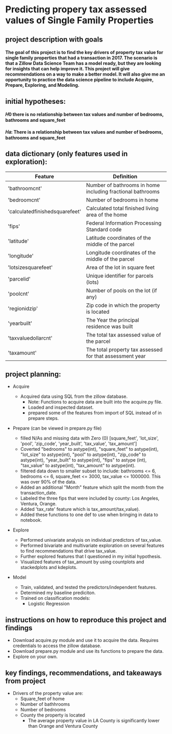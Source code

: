 # Predicting propery tax assessed values of Single Family Properties

## project description with goals

#### The goal of this project is to find the key drivers of property tax value for single family properties that had a transaction in 2017. The scenario is that a Zillow Data Science Team has a model ready, but they are looking for insights that can help improve it. This project will give recommendations on a way to make a better model. It will also give me an opportunity to practice the data science pipeline to include Acquire, Prepare, Exploring, and Modeling.


## initial hypotheses:

#### 𝐻0 there is no relationship between tax values and number of bedrooms, bathrooms and square_feet
#### 𝐻𝑎: There is a relationship between tax values and number of bedrooms, bathrooms and square_feet

## data dictionary (only features used in exploration):

| Feature                       | Definition                               
|-------------------------------|------------------------------------------------------------|
|'bathroomcnt'                  | Number of bathrooms in home including fractional bathrooms |
|'bedroomcnt'                   | Number of bedrooms in home                                 |           
|'calculatedfinishedsquarefeet' | Calculated total finished living area of the home          |
|'fips'                         | Federal Information Processing Standard code               |
|'latitude'                     | Latitude coordinates of the middle of the parcel           |
|'longitude'                    | Longitude coordinates of the middle of the parcel          |
|'lotsizesquarefeet'            | Area of the lot in square feet                             |
|'parcelid'                     | Unique identifier for parcels (lots)                       |
|'poolcnt'                      | Number of pools on the lot (if any)                        |
|'regionidzip'                  | Zip code in which the property is located                  |
|'yearbuilt'                    | The Year the principal residence was built                 |
|'taxvaluedollarcnt'            |The total tax assessed value of the parcel                  |
|'taxamount'                    |The total property tax assessed for that assessment year    |


## project planning:
- Acquire
    - Acquired data using SQL from the zillow database.
        - Note: Functions to acquire data are built into the acquire.py file.
        - Loaded and inspected dataset.
        - prepared some of the features from import of SQL instead of in prepare steps.

- Prepare (can be viewed in prepare.py file)
    - filled N/As and missing data with Zero (0) [square_feet', 'lot_size', 'pool', 'zip_code', 'year_built', 'tax_value', 'tax_amount']
    - Coverted "bedrooms" to astype(int), "square_feet" to astype(int), "lot_size" to astype(int), "pool" to astype(int), "zip_code" to astype(int), "year_built" to astype(int), "fips" to astype
    (int), "tax_value" to astype(int), "tax_amount" to astype(int).
    - filtered data down to smaller subset to include: bathrooms <= 6, bedrooms <= 6, square_feet <= 3000, tax_value <= 1000000. This was over 90% of the data.
    - Added an additional "Month" feature which split the month from the transaction_date.
    - Labeled the three fips that were included by county: Los Angeles, Ventura, Orange.
    - Added 'tax_rate' feature which is tax_amount/tax_value).
    - Added these functions to one def to use when bringing in data to notebook.

- Explore
    - Performed univariate analysis on individual predictors of tax_value.
    - Performed bivariate and multivariate exploration on several features to find recommendations that drive tax_value.
    - Further explored features that I questioned in my initial hypothesis.
    - Visualized features of tax_amount by using countplots and stackedplots and kdeplots.

- Model
    - Train, validated, and tested the predictors/independent features.
    - Determined my baseline prediciton.
    - Trained on classification models:
        - Logistic Regression

## instructions on how to reproduce this project and findings

- Download acquire.py module and use it to acquire the data. Requires credentials to access the zillow database.
- Download prepare.py module and use its functions to prepare the data.
- Explore on your own.

## key findings, recommendations, and takeaways from project

- Drivers of the property value are:
    - Square_feet of home
    - Number of bathhrooms
    - Number of bedrooms
    - County the property is located
        - The average property value in LA County is significantly lower than Orange and Ventura County
